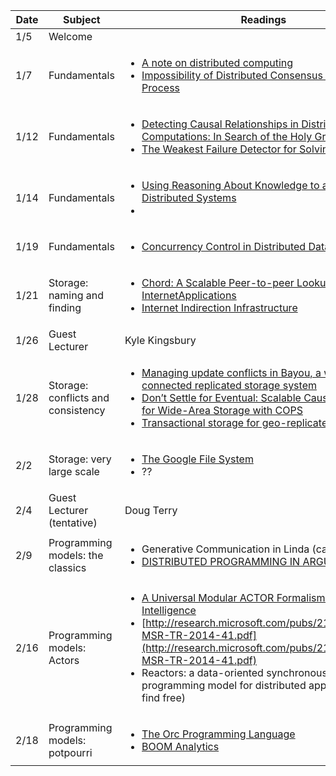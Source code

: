 | Date | Subject | Readings |
|------|-----|------|
|1/5 | Welcome | |
| 1/7 | Fundamentals |<ul><li> [A note on distributed computing](http://theory.stanford.edu/people/jcm/cs358-96/spring-os.ps) </li> <li> [Impossibility of Distributed Consensus with One Faulty Process](https://groups.csail.mit.edu/tds/papers/Lynch/jacm85.pdf)</li></ul>|
|1/12 | Fundamentals |<ul><li>[Detecting Causal Relationships in Distributed Computations: In Search of the Holy Grail](https://www.vs.inf.ethz.ch/publ/papers/holygrail.pdf)</li><li>[The Weakest Failure Detector for Solving Consensus](http://www.cs.utexas.edu/~lorenzo/corsi/cs380d/papers/p685-chandra.pdf)</li></ul> |
|1/14| Fundamentals | <ul><li>[Using Reasoning About Knowledge to analyze Distributed Systems](https://www.cs.cornell.edu/home/halpern/papers/UsingRAK.pdf)</li><li></li><ul> |
|1/19| Fundamentals | <ul><li>[Concurrency Control in Distributed Database Systems](https://www.cs.berkeley.edu/~brewer/cs262/concurrency-distributed-databases.pdf)</li><ul> | 
|1/21| Storage: naming and finding | <ul><li>[Chord: A Scalable Peer-to-peer Lookup Service for InternetApplications](https://pdos.csail.mit.edu/papers/chord:sigcomm01/chord_sigcomm.pdf)</li><li>[Internet Indirection Infrastructure](http://www.cs.berkeley.edu/~istoica/papers/i3-sigcomm02.pdf)</li><ul>
|1/26| Guest Lecturer | Kyle Kingsbury | 
|1/28| Storage: conflicts and consistency| <ul><li>[Managing update conflicts in Bayou, a weakly connected replicated storage system](http://zoo.cs.yale.edu/classes/cs422/2013/bib/terry95managing.pdf)</li><li>[Don’t Settle for Eventual: Scalable Causal Consistency for Wide-Area Storage with COPS](https://www.cs.cmu.edu/~dga/papers/cops-sosp2011.pdf)</li><li>[Transactional storage for geo-replicated systems](http://news.cs.nyu.edu/~jinyang/pub/walter-sosp11.pdf)</li><ul>|
|2/2| Storage: very large scale | <ul><li>[The Google File System](http://research.cs.wisc.edu/areas/os/Qual/papers/gfs.pdf)</li><li>??</li></ul>
|2/4| Guest Lecturer (tentative) | Doug Terry|
|2/9| Programming models: the classics| <ul><li>Generative Communication in Linda (can't find free)</li><li>[DISTRIBUTED PROGRAMMING IN ARGUS](https://people.csail.mit.edu/alinush/6.824-spring-2015/papers/argus88.pdf)</li></ul>|
|2/16| Programming models: Actors | <ul><li>[A Universal Modular ACTOR Formalism for Artificial Intelligence](http://worrydream.com/refs/Hewitt-ActorModel.pdf)</li><li>[http://research.microsoft.com/pubs/210931/Orleans-MSR-TR-2014-41.pdf](http://research.microsoft.com/pubs/210931/Orleans-MSR-TR-2014-41.pdf)</li><li>Reactors: a data-oriented synchronous/asynchronous programming model for distributed applications (can't find free)</li></ul>|
|2/18| Programming models: potpourri | <ul><li>[The Orc Programming Language](http://orc.googlecode.com/svn-history/r2526/trunk/Website/papers/forte09.pdf)</li><li>[BOOM Analytics](http://db.cs.berkeley.edu/papers/eurosys10-boom.pdf)</li>|


